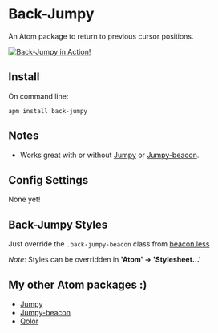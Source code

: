 # Back-Jumpy

An Atom package to return to previous cursor positions.

[ ![Back-Jumpy in Action!][1]](https://raw.githubusercontent.com/DavidLGoldberg/back-jumpy/master/_images/back-jumpy.gif)

[1]: https://raw.githubusercontent.com/DavidLGoldberg/back-jumpy/master/_images/back-jumpy.gif

## Install
On command line:
```
apm install back-jumpy
```

## Notes

*   Works great with or without [Jumpy](https://atom.io/packages/jumpy) or [Jumpy-beacon](https://atom.io/packages/jumpy-beacon).

## Config Settings

None yet!

## Back-Jumpy Styles

Just override the `.back-jumpy-beacon` class from [beacon.less](https://raw.githubusercontent.com/DavidLGoldberg/back-jumpy/master/styles/beacon.less)

*Note*: Styles can be overridden in **'Atom' -> 'Stylesheet...'**

## My other Atom packages :)

*   [Jumpy](https://atom.io/packages/jumpy)
*   [Jumpy-beacon](https://atom.io/packages/jumpy-beacon)
*   [Qolor](https://atom.io/packages/qolor)
